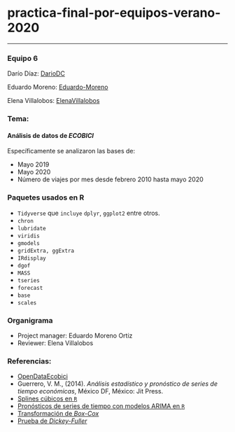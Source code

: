 # practica-final-por-equipos-verano-2020

__________________________


### Equipo 6


Darío Díaz:  [DarioDC](https://github.com/DarioDC)

Eduardo Moreno: [Eduardo-Moreno](https://github.com/Eduardo-Moreno)

Elena Villalobos: [ElenaVillalobos](https://github.com/ElenaVillano)

### Tema:

#### Análisis de datos de *ECOBICI*

Específicamente se analizaron las bases de: 

- Mayo 2019
- Mayo 2020
- Número de viajes por mes desde febrero 2010 hasta mayo 2020

### Paquetes usados en R

- `Tidyverse` que `incluye` `dplyr`, `ggplot2` entre otros.
- `chron`
- `lubridate`
- `viridis`
- `gmodels`
- `gridExtra, ggExtra`
- `IRdisplay`
- `dgof`
- `MASS`
- `tseries`
- `forecast`
- `base`
- `scales`

### Organigrama
- Project manager: Eduardo Moreno Ortiz
- Reviewer: Elena Villalobos

### Referencias:

- [OpenDataEcobici](https://www.ecobici.cdmx.gob.mx/es/informacion-del-servicio/open-data)
- Guerrero, V. M., (2014). *Análisis estadístico y pronóstico de series de tiempo económicas*, México DF, México: Jit Press.
- [Splines cúbicos en `R`](https://astrostatistics.psu.edu/su07/R/html/stats/html/splinefun.html)
- [Pronósticos de series de tiempo con modelos ARIMA en `R`](https://rpubs.com/riazakhan94/arima_with_example)
- [Transformación de *Box-Cox*](http://betaeconomia.blogspot.com/2019/11/transformaciones-de-series-temporales.html)
- [Prueba de *Dickey-Fuller*](https://nwfsc-timeseries.github.io/atsa-labs/sec-boxjenkins-aug-dickey-fuller.html)
